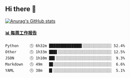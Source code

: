 ## Hi there 👋

[![Anurag's GitHub stats](https://github-readme-stats-orilights.vercel.app/api?username=orilights)](https://github.com/anuraghazra/github-readme-stats)

<!--
**OriLight152/OriLight152** is a ✨ _special_ ✨ repository because its `README.md` (this file) appears on your GitHub profile.

Here are some ideas to get you started:

- 🔭 I’m currently working on ...
- 🌱 I’m currently learning ...
- 👯 I’m looking to collaborate on ...
- 🤔 I’m looking for help with ...
- 💬 Ask me about ...
- 📫 How to reach me: ...
- 😄 Pronouns: ...
- ⚡ Fun fact: ...
-->

<!-- waka-box start -->
#### <a href="https://gist.github.com/92c8d5b388768c10efcba86e82b7c4fb" target="_blank">📊 每周工作报告</a>
```text
Python     🕓 6h32m ██████████████▋░░░░░░░░░░░░░ 52.4%
Other      🕓 1h33m ███▌░░░░░░░░░░░░░░░░░░░░░░░░ 12.5%
JSON       🕓 1h10m ██▌░░░░░░░░░░░░░░░░░░░░░░░░░  9.3%
Markdown   🕓 49m   █▊░░░░░░░░░░░░░░░░░░░░░░░░░░  6.6%
YAML       🕓 38m   █▍░░░░░░░░░░░░░░░░░░░░░░░░░░  5.1%
```
<!-- Powered by https://github.com/journey-ad/waka-box-go . -->
<!-- waka-box end -->
